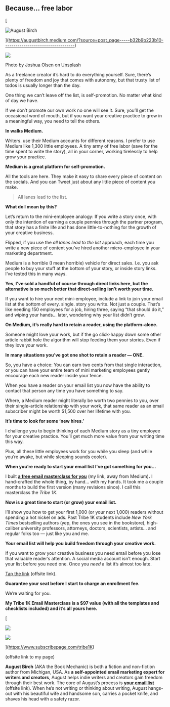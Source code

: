 ## Because… free labor

[

![August Birch](https://miro.medium.com/fit/c/96/96/1*WhKLpbjZf5qLWnHJNVqU9Q.png)



](https://augustbirch.medium.com/?source=post_page-----b32b9b223b10-----------------------------------)

![](https://miro.medium.com/max/1400/0*dB10tGdBoMbhgWyP)

Photo by [Joshua Olsen](https://unsplash.com/@photowolf?utm_source=medium&utm_medium=referral) on [Unsplash](https://unsplash.com/?utm_source=medium&utm_medium=referral)

As a freelance creator it’s hard to do everything yourself. Sure, there’s plenty of freedom and joy that comes with autonomy, but that trusty list of todos is usually longer than the day.

One thing we can’t leave off the list, is self-promotion. No matter what kind of day we have.

If we don’t promote our own work no one will see it. Sure, you’ll get the occasional word of mouth, but if you want your creative practice to grow in a meaningful way, you need to tell the others.

**In walks Medium.**

Writers. use their Medium accounts for different reasons. I prefer to use Medium like 1,300 little employees. A tiny army of free labor (save for the time spent to write the story), all in your corner, working tirelessly to help grow your practice.

**Medium is a great platform for self-promotion.**

All the tools are here. They make it easy to share every piece of content on the socials. And you can Tweet just about any little piece of content you make.

> All lanes lead to the list.

**What do I mean by this?**

Let’s return to the mini-employee analogy: If you write a story once, with only the intention of earning a couple pennies through the partner program, that story has a finite life and has done little-to-nothing for the growth of your creative business.

Flipped, if you use the _all lanes lead to the list_ approach, each time you write a new piece of content you’ve hired another micro-employee in your marketing department.

Medium is a horrible (I mean horrible) vehicle for direct sales. I.e. you ask people to buy your stuff at the bottom of your story, or inside story links. I’ve tested this in many ways.

**Yes, I’ve sold a handful of course through direct links here, but the alternative is so much better that direct-selling isn’t worth your time.**

If you want to hire your next mini-employee, include a link to join your email list at the bottom of every. single. story you write. Not just a couple. That’s like needing 150 employees for a job, hiring three, saying “that should do it,” and wiping your hands… later, wondering why your list didn’t grow.

**On Medium, it’s really hard to retain a reader, using the platform-alone.**

Someone might love your work, but if the go click-happy down some other article rabbit hole the algorithm will stop feeding them your stories. Even if they love your work.

**In many situations you’ve got one shot to retain a reader — ONE.**

So, you have a choice: You can earn two cents from that single interaction, or you can have your entire team of mini marketing employees gently encourage each new reader inside your fence.

When you have a reader on your email list you now have the ability to contact that person any time you have something to say.

Where, a Medium reader might literally be worth two pennies to you, over their single-article relationship with your work, that same reader as an email subscriber might be worth $1,500 over her lifetime with you.

**It’s time to look for some ‘new hires.’**

I challenge you to begin thinking of each Medium story as a tiny employee for your creative practice. You’ll get much more value from your writing time this way.

Plus, all these little employees work for you while you sleep (and while you’re awake, but while sleeping sounds cooler).

**When you’re ready to start your email list I’ve got something for you…**

I built [**a free email masterclass for you**](https://www.subscribepage.com/tribe1K) (my link, away from Medium)**.** I hand-crafted the whole thing, by hand… with my hands. It took me a couple months to build the first version (many revisions since). I call this masterclass the _Tribe 1K_.

**Now is a great time to start (or grow) your email list.**

I’ll show you how to get your first 1,000 (or your next 1,000) readers without spending a hot nickel on ads. Past Tribe 1K students include _New York Times_ bestselling authors (yep, the ones you see in the bookstore), high-caliber university professors, attorneys, doctors, scientists, artists… and regular folks too — just like you and me.

**Your email list will help you build freedom through your creative work.**

If you want to grow your creative business you need email before you lose that valuable reader’s attention. A social media account isn’t enough. Start your list before you need one. Once you _need_ a list it’s almost too late.

[Tap the link](https://www.subscribepage.com/tribe1K) (offsite link).

**Guarantee your seat before I start to charge an enrollment fee.**

We’re waiting for you.

**My Tribe 1K Email Masterclass is a $97 value (with all the templates and checklists included) and it’s all yours here.**

[

![](https://miro.medium.com/max/60/0*mUj6pb4G3_ThzrC2.png?q=20)

![](https://miro.medium.com/max/1400/0*mUj6pb4G3_ThzrC2.png)







](https://www.subscribepage.com/tribe1K)

(offsite link to my page)

**August Birch** (AKA the Book Mechanic) is both a fiction and non-fiction author from Michigan, USA. As **a self-appointed email marketing expert for writers and creators**, August helps indie writers and creators gain freedom through their best work. The core of August’s process is [**your email list**](https://www.subscribepage.com/tribe1K) (offsite link). When he’s not writing or thinking about writing, August hangs-out with his beautiful wife and handsome son, carries a pocket knife, and shaves his head with a safety razor.